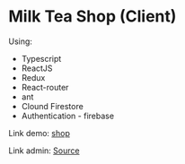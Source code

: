 # Milk Tea Shop (Client)
Using:
- Typescript
- ReactJS
- Redux
- React-router
- ant
- Clound Firestore
- Authentication - firebase

Link demo: [shop](https://oalmilktea.web.app)

Link admin: [Source](https://github.com/anhhungcusa/milktea-shop-admin)